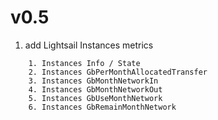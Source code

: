 # v0.5
1. add Lightsail Instances metrics
```
    1. Instances Info / State
    2. Instances GbPerMonthAllocatedTransfer
    3. Instances GbMonthNetworkIn
    4. Instances GbMonthNetworkOut
    5. Instances GbUseMonthNetwork
    6. Instances GbRemainMonthNetwork
```
